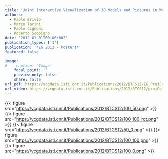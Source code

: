 ```yaml
---
title: 'Joint Interactive Visualization of 3D Models and Pictures in Walkable Scenes'
authors:
  - Paolo Brivio
  - Marco Tarini
  - Paolo Cignoni
  - Roberto Scopigno
date: '2012-01-01T00:00:00Z'
publication_types: ['1']
publication: '*EG 2012 - Posters*'
featured: false

image:
#    caption: 'Image'
    focal_point: ''
    preview_only: false
    share: false
url_pdf: https://vcgdata.isti.cnr.it/Publications/2012/BTCS12/EG_ProjColor.pdf
url_video: https://vcgdata.isti.cnr.it/Publications/2012/BTCS12/projColor_final.avi
---
```

{{< figure src="https://vcgdata.isti.cnr.it/Publications/2012/BTCS12/100_50.png" >}}
{{< figure src="https://vcgdata.isti.cnr.it/Publications/2012/BTCS12/100_100_rot.png" >}}
{{< figure src="https://vcgdata.isti.cnr.it/Publications/2012/BTCS12/50_0.png" >}}
{{< figure src="https://vcgdata.isti.cnr.it/Publications/2012/BTCS12/100_100.png" >}}
{{< figure src="https://vcgdata.isti.cnr.it/Publications/2012/BTCS12/100_0.png" >}}
